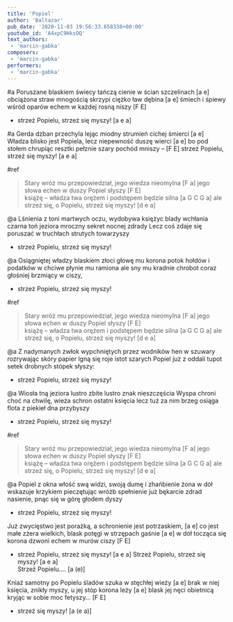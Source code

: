 ```yaml
---
title: 'Popiel'
author: 'Baltazar'
pub_date: '2020-11-03 19:56:33.658338+00:00'
youtube_id: 'A4xpC9HksOQ'
text_authors:
 - 'marcin-gabka'
composers:
 - 'marcin-gabka'
performers:
 - 'marcin-gabka'
---
```


#a
Poruszane blaskiem świecy tańczą cienie w ścian szczelinach [a e]
obciążona straw mnogością skrzypi ciężko ław dębina [a e]
śmiech i śpiewy wśród oparów echem w każdej rosną niszy [F E]
- strzeż Popielu, strzeż się myszy! [a e a]

#a
Gerda dzban przechyla lejąc miodny strumień cichej śmierci [a e]
Władza blisko jest Popiela, lecz niepewność duszę wierci [a e]
bo pod stołem chrupiąc resztki pełznie szary pochód mniszy –  [F E]
strzeż Popielu, strzeż się myszy! [a e a]

#ref
>Stary wróż mu przepowiedział, jego wiedza nieomylna [F a]
>jego słowa echen w duszy Popiel słyszy [F E]  
>książę – władza twa orężem i podstępem będzie silna  [a G C G a]
>ale strzeż się, o Popielu, strzeż się myszy! [d e a]

@a
Lśnienia z toni martwych oczu, wydobywa księżyc blady 
wchłania czarna toń jeziora mroczny sekret nocnej zdrady 
Lecz coś zdaje się poruszać w truchłach strutych towarzyszy  
- strzeż Popielu, strzeż się myszy!

@a
Osiągniętej władzy blaskiem złoci głowę mu korona
potok hołdów i podatków w chciwe płynie mu ramiona
ale sny mu kradnie chrobot coraz głośniej brzmiący w ciszy, 
- strzeż Popielu, strzeż się myszy!

#ref
>Stary wróż mu przepowiedział, jego wiedza nieomylna [F a]
>jego słowa echen w duszy Popiel słyszy [F E]  
>książę – władza twa orężem i podstępem będzie silna  [a G C G a]
>ale strzeż się, o Popielu, strzeż się myszy! [d e a]

@a
Z nadymanych zwłok wypchniętych     przez wodników hen w szuwary
rozrywając skóry papier      lgną się roje istot szarych 
Popiel już z oddali tupot     setek drobnych stópek słyszy: 
- strzeż Popielu, strzeż się myszy!

@a
Wiosła tną jeziora lustro   zbite lustro znak nieszczęścia
Wyspa chroni choć na chwilę, wieża schron ostatni księcia
lecz tuż za nim brzeg osiąga flota z piekieł dna przybyszy 
- strzeż Popielu, strzeż się myszy!

#ref
>Stary wróż mu przepowiedział, jego wiedza nieomylna [F a]
>jego słowa echen w duszy Popiel słyszy [F E]  
>książę – władza twa orężem i podstępem będzie silna  [a G C G a]
>ale strzeż się, o Popielu, strzeż się myszy! [d e a]

@a
Popiel z okna włość swą widzi, swoją dumę i zhańbienie
żona w dół wskazuje krzykiem pieczętując wróżb spełnienie
już bękarcie zdrad nasienie, pnąc się w górę głodem dyszy 
- strzeż Popielu, strzeż się myszy!


Już zwycięstwo jest porażką, a schronienie jest potrzaskiem, [a e]
co jest małe zżera wielkich, blask potęgi w strzępach gaśnie [a e]
w dół tocząca się korona dzwoni echem w murów ciszy [F E]
- strzeż Popielu, strzeż się myszy! [a e a]
Strzeż Popielu, strzeż się myszy!  [a e a]   
Strzeż Popielu…. [a (e)]

Kniaź samotny po Popielu śladów szuka w stęchłej wieży [a e]
brak w niej księcia, znikły myszy, u jej stóp korona leży [a e]
blask jej nęci obietnicą kryjąc w sobie moc  fetyszy…       [F E] 
- strzeż się myszy! [a (e a)]